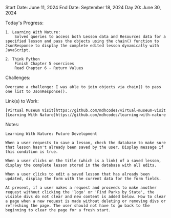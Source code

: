 Start Date: June 11, 2024
End Date: September 18, 2024
Day 20: June 30, 2024

Today's Progress:

    1. Learning With Nature:
        Solved queries to access both Lesson data and Resources data for a specified lesson and pass the objects using the chain() function to JsonResponse to display the complete edited lesson dynamically with JavaScript.   

    2. Think Python
        Finish Chapter 5 exercises
        Read Chapter 6 - Return Values

Challenges:

    Overcame a challenge: I was able to join objects via chain() to pass one list to JsonResponse().

Link(s) to Work:

    [Virtual Museum Visit]https://github.com/mdhcodes/virtual-museum-visit  
    [Learning With Nature]https://github.com/mdhcodes/learning-with-nature  

Notes:

    Learning With Nature: Future Development 

    When a user requests to save a lesson, check the database to make sure that lesson hasn't already been saved by the user. Display message if this condition is true.

    When a user clicks on the title (which is a link) of a saved lesson, display the complete lesson stored in the database with all edits.

    When a user clicks to edit a saved lesson that has already been updated, display the form with the current data for the form fields. 

    At present, if a user makes a request and proceeds to make another request without clicking the 'logo' or 'Find Parks by State', the visible divs do not clear and new content is added below. How to clear a page when a new request is made without deleting or removing divs or refreshing the page. The user should not have to go back to the beginning to clear the page for a fresh start. 